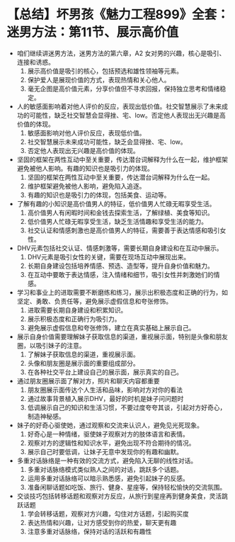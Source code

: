 # 【总结】坏男孩《魅力工程899》全套：迷男方法：第11节、展示高价值

-   咱们继续讲迷男方法，迷男方法的第六章，A2 女对男的兴趣，核心是吸引、连接和诱惑。
    1.  展示高价值是吸引的核心，包括预选和雄性领袖等元素。
    2.  保护爱人是展现价值的方式，表现热情和关心他人。
    3.  毫无企图是高价值元素，分享价值但不寻求回报，保持独立思考和情绪稳定。
-   人的敏感面影响着对他人评价的反应，表现出低价值。社交智慧展示了未来成功的可能性，缺乏社交智慧会显得挫、宅、low。否定他人表现出无兴趣是高价值的体现。
    1.  敏感面影响对他人评价反应，表现低价值。
    2.  社交智慧展示未来成功可能性，缺乏会显得挫、宅、low。
    3.  否定他人表现出无兴趣是高价值的体现。
-   坚固的框架在两性互动中至关重要，传达潜台词解释为什么在一起，维护框架避免被他人影响。有趣的知识也是吸引力的体现。
    1.  坚固的框架在两性互动中至关重要，传达潜台词解释为什么在一起。
    2.  维护框架避免被他人影响，避免陷入追逐。
    3.  有趣的知识也是吸引力的体现，包括美食、运动等。
-   了解有趣的小知识是高价值男人的特征，低价值男人忙碌无暇享受生活。
    1.  高价值男人有闲暇时间和金钱去探索生活，了解绿植、美食等知识。
    2.  低价值男人忙碌无暇享受生活，缺乏生活情趣和享受生活的能力。
    3.  社交认证和情感刺激也是高价值男人的特征，需要善于表达情感和吸引女性。
-   DHV元素包括社交认证、情感刺激等，需要长期自身建设和在互动中展示。
    1.  DHV元素是吸引女性的关键，需要在现场互动中展现出来。
    2.  长期自身建设包括培养情感、预选、造型等，提升自身价值和魅力。
    3.  在互动中要敢于表达情感，注入情绪和细节，吸引女性并刺激她们的情感。
-   学习和事业上的进取需要不断磨练和练习，展示出积极态度和正确的行为，如坚定、勇敢、负责任等，避免展示虚假信息和夸张修饰。
    1.  进取需要长期自身建设和积累知识。
    2.  展示积极态度和正确行为吸引力。
    3.  避免展示虚假信息和夸张修饰，建立在真实基础上展示自己。
-   展示自身价值需要理解妹子获取信息的渠道，重视展示面，特别是头像和朋友圈，以吸引妹子的注意。
    1.  了解妹子获取信息的渠道，重视展示面。
    2.  头像和朋友圈是展示面的重要组成部分。
    3.  在各种社交平台上建设自己的展示面，展示真实的自己。
-   通过朋友圈展示面了解对方，照片和聊天内容都重要
    1.  朋友圈展示面传达个人生活和品味，影响对方对你的看法
    2.  通过故事背景植入展示DHV，最好的时机是妹子问问题时
    3.  低调展示自己的知识和生活习惯，不要过度夸夸其谈，引起对方好奇心，制造神秘感。
-   妹子的好奇心驱使她，通过观察和交流来认识人，避免见光死现象。
    1.  好奇心是一种情绪，驱使妹子观察对方的肢体语言和表情。
    2.  观察对方的逻辑性和知识水平，避免出现不符合期待的情况。
    3.  展示自己时要低调，让妹子无意中发现你的有趣和幽默。
-   多重对话脉络是一种有效的交流方式，避免陷入无聊的线性对话。
    1.  多重对话脉络模式类似熟人之间的对话，跳跃多个话题。
    2.  运用多重对话脉络可以暗示熟悉感，避免引起妹子的反感。
    3.  准备闲聊话题如吃饭、旅行、健身、星座等，保持轻松愉快的交流氛围。
-   交谈技巧包括转移话题和观察对方反应，从旅行到星座再到健身美食，灵活跳跃话题
    1.  学会转移话题，观察对方兴趣，勾住对方话题，引起购买度
    2.  表达热情和兴趣，让对方感受到你的热爱，聊天更有趣
    3.  注意多重对话脉络，保持对话的活跃和有趣性